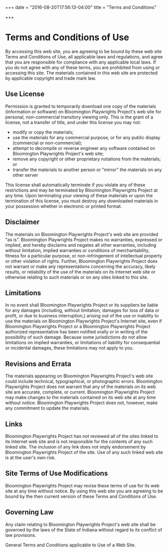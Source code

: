 +++
date = "2016-08-20T17:56:13-04:00"
title = "Terms and Conditions"

+++

# Terms and Conditions of Use

By accessing this web site, you are agreeing to be bound by these web site Terms and Conditions of Use, all applicable laws and regulations, and agree that you are responsible for compliance with any applicable local laws. If you do not agree with any of these terms, you are prohibited from using or accessing this site. The materials contained in this web site are protected by applicable copyright and trade mark law.

## Use License

Permission is granted to temporarily download one copy of the materials (information or software) on Bloomington Playwrights Project's web site for personal, non-commercial transitory viewing only. This is the grant of a license, not a transfer of title, and under this license you may not:

* modify or copy the materials;
* use the materials for any commercial purpose, or for any public display (commercial or non-commercial);
* attempt to decompile or reverse engineer any software contained on Bloomington Playwrights Project's web site;
* remove any copyright or other proprietary notations from the materials; or
* transfer the materials to another person or "mirror" the materials on any other server

This license shall automatically terminate if you violate any of these restrictions and may be terminated by Bloomington Playwrights Project at any time. Upon terminating your viewing of these materials or upon the termination of this license, you must destroy any downloaded materials in your possession whether in electronic or printed format.

## Disclaimer

The materials on Bloomington Playwrights Project's web site are provided "as is". Bloomington Playwrights Project makes no warranties, expressed or implied, and hereby disclaims and negates all other warranties, including without limitation, implied warranties or conditions of merchantability, fitness for a particular purpose, or non-infringement of intellectual property or other violation of rights. Further, Bloomington Playwrights Project does not warrant or make any representations concerning the accuracy, likely results, or reliability of the use of the materials on its Internet web site or otherwise relating to such materials or on any sites linked to this site.

## Limitations

In no event shall Bloomington Playwrights Project or its suppliers be liable for any damages (including, without limitation, damages for loss of data or profit, or due to business interruption,) arising out of the use or inability to use the materials on Bloomington Playwrights Project's Internet site, even if Bloomington Playwrights Project or a Bloomington Playwrights Project authorized representative has been notified orally or in writing of the possibility of such damage. Because some jurisdictions do not allow limitations on implied warranties, or limitations of liability for consequential or incidental damages, these limitations may not apply to you.

## Revisions and Errata

The materials appearing on Bloomington Playwrights Project's web site could include technical, typographical, or photographic errors. Bloomington Playwrights Project does not warrant that any of the materials on its web site are accurate, complete, or current. Bloomington Playwrights Project may make changes to the materials contained on its web site at any time without notice. Bloomington Playwrights Project does not, however, make any commitment to update the materials.

## Links

Bloomington Playwrights Project has not reviewed all of the sites linked to its Internet web site and is not responsible for the contents of any such linked site. The inclusion of any link does not imply endorsement by Bloomington Playwrights Project of the site. Use of any such linked web site is at the user's own risk.

## Site Terms of Use Modifications

Bloomington Playwrights Project may revise these terms of use for its web site at any time without notice. By using this web site you are agreeing to be bound by the then current version of these Terms and Conditions of Use.

## Governing Law

Any claim relating to Bloomington Playwrights Project's web site shall be governed by the laws of the State of Indiana without regard to its conflict of law provisions.

General Terms and Conditions applicable to Use of a Web Site.

